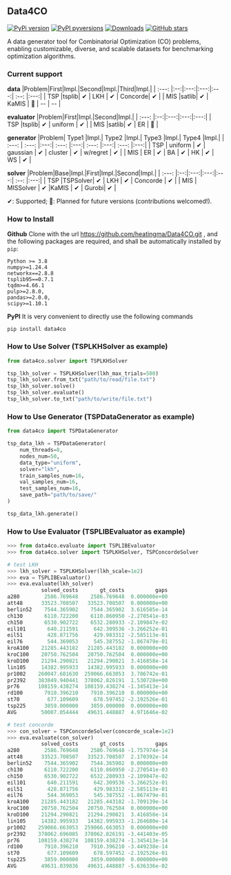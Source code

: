 ## Data4CO

[![PyPi version](https://badgen.net/pypi/v/data4co/)](https://pypi.org/pypi/data4co/)
[![PyPI pyversions](https://img.shields.io/badge/dynamic/json?color=blue&label=python&query=info.requires_python&url=https%3A%2F%2Fpypi.org%2Fpypi%2Fdata4co%2Fjson)](https://pypi.python.org/pypi/data4co/)
[![Downloads](https://static.pepy.tech/badge/data4co)](https://pepy.tech/project/data4co)
[![GitHub stars](https://img.shields.io/github/stars/heatingma/Data4CO.svg?style=social&label=Star&maxAge=8640)](https://GitHub.com/heatingma/Data4CO/stargazers/) 

A data generator tool for Combinatorial Optimization (CO) problems, enabling customizable, diverse, and scalable datasets for benchmarking optimization algorithms.

### Current support

**data**
|Problem|First|Impl.|Second|Impl.|Third|Impl.|
| :---: |:--:|:---:|:---:|:---:| :--: |:---:|
|  TSP  |tsplib| ✔ | LKH | ✔ | Concorde| ✔ |
|  MIS  |satlib| ✔ | KaMIS | 📆 | -- | -- |

**evaluator**
|Problem|First|Impl.|Second|Impl.|
| :---: |:--:|:---:|:---:|:---:|
|  TSP  |tsplib| ✔ | uniform | ✔ |
|  MIS  |satlib| ✔ | ER | 📆 |

**generator**
|Problem| Type1 |Impl.| Type2 |Impl.| Type3 |Impl.| Type4 |Impl.|
| :---: | :---: |:---:| :---: |:---:| :---: |:---:| :---: |:---:|
|  TSP  | uniform | ✔ | gaussian | ✔ | cluster | ✔ | w/regret | ✔ |
|  MIS  | ER | ✔ | BA | ✔ | HK | ✔ | WS | ✔ |

**solver**
|Problem|Base|Impl.|First|Impl.|Second|Impl.|
| :---: |:--:|:---:|:---:|:---:| :--: |:---:|
|  TSP  |TSPSolver| ✔ | LKH | ✔ | Concorde | ✔ |
|  MIS  | MISSolver | ✔ |KaMIS | ✔ | Gurobi| ✔ |

✔: Supported; 📆: Planned for future versions (contributions welcomed!).

### How to Install

**Github**
Clone with the url https://github.com/heatingma/Data4CO.git , and the following packages are required, and shall be automatically installed by ``pip``:
```
Python >= 3.8
numpy>=1.24.4
networkx==2.8.8
tsplib95==0.7.1
tqdm>=4.66.1
pulp>=2.8.0, 
pandas>=2.0.0,
scipy>=1.10.1
```

**PyPI**
It is very convenient to directly use the following commands
```
pip install data4co
```

### How to Use Solver (TSPLKHSolver as example)

```python
from data4co.solver import TSPLKHSolver

tsp_lkh_solver = TSPLKHSolver(lkh_max_trials=500)
tsp_lkh_solver.from_txt("path/to/read/file.txt")
tsp_lkh_solver.solve()
tsp_lkh_solver.evaluate()
tsp_lkh_solver.to_txt("path/to/write/file.txt")
```

### How to Use Generator (TSPDataGenerator as example)

```python
from data4co import TSPDataGenerator

tsp_data_lkh = TSPDataGenerator(
    num_threads=8,
    nodes_num=50,
    data_type="uniform",
    solver="lkh",
    train_samples_num=16,
    val_samples_num=16,
    test_samples_num=16,
    save_path="path/to/save/"
)

tsp_data_lkh.generate()
```

### How to Use Evaluator (TSPLIBEvaluator as example)

```python
>>> from data4co.evaluate import TSPLIBEvaluator
>>> from data4co.solver import TSPLKHSolver, TSPConcordeSolver

# test LKH
>>> lkh_solver = TSPLKHSolver(lkh_scale=1e2)
>>> eva = TSPLIBEvaluator()
>>> eva.evaluate(lkh_solver)
           solved_costs       gt_costs          gaps
a280        2586.769648    2586.769648  0.000000e+00
att48      33523.708507   33523.708507  0.000000e+00
berlin52    7544.365902    7544.365902  3.616585e-14
ch130       6110.722200    6110.860950 -2.270541e-03
ch150       6530.902722    6532.280933 -2.109847e-02
eil101       640.211591     642.309536 -3.266252e-01
eil51        428.871756     429.983312 -2.585113e-01
eil76        544.369053     545.387552 -1.867479e-01
kroA100    21285.443182   21285.443182  0.000000e+00
kroC100    20750.762504   20750.762504  0.000000e+00
kroD100    21294.290821   21294.290821  3.416858e-14
lin105     14382.995933   14382.995933  0.000000e+00
pr1002    260047.681630  259066.663053  3.786742e-01
pr2392    383849.940441  378062.826191  1.530728e+00
pr76      108159.438274  108159.438274 -1.345413e-14
rd100       7910.396210    7910.396210  0.000000e+00
st70         677.109609     678.597452 -2.192526e-01
tsp225      3859.000000    3859.000000  0.000000e+00
AVG        50007.054444   49631.448887  4.971646e-02

# test concorde
>>> con_solver = TSPConcordeSolver(concorde_scale=1e2)
>>> eva.evaluate(con_solver)
           solved_costs       gt_costs          gaps
a280        2586.769648    2586.769648 -1.757974e-14
att48      33523.708507   33523.708507  2.170392e-14
berlin52    7544.365902    7544.365902  0.000000e+00
ch130       6110.722200    6110.860950 -2.270541e-03
ch150       6530.902722    6532.280933 -2.109847e-02
eil101       640.211591     642.309536 -3.266252e-01
eil51        428.871756     429.983312 -2.585113e-01
eil76        544.369053     545.387552 -1.867479e-01
kroA100    21285.443182   21285.443182 -1.709139e-14
kroC100    20750.762504   20750.762504  0.000000e+00
kroD100    21294.290821   21294.290821  3.416858e-14
lin105     14382.995933   14382.995933 -1.264680e-14
pr1002    259066.663053  259066.663053  0.000000e+00
pr2392    378062.696085  378062.826191 -3.441403e-05
pr76      108159.438274  108159.438274 -1.345413e-14
rd100       7910.396210    7910.396210 -3.449238e-14
st70         677.109609     678.597452 -2.192526e-01
tsp225      3859.000000    3859.000000  0.000000e+00
AVG        49631.039836   49631.448887 -5.636336e-02
```
